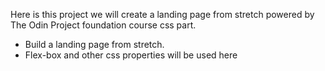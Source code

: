 Here is this project we will create a landing page from stretch powered by The Odin Project foundation course css part.


- Build a landing page from stretch.
- Flex-box and other css properties will be used here